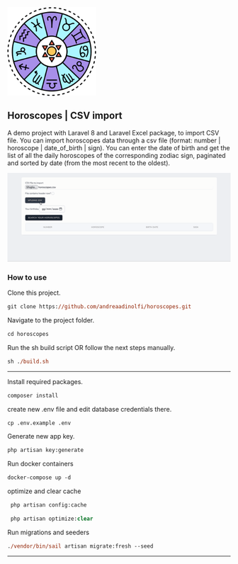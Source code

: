 
<img src="/public/horoscopes.png" alt="horoscopes" style="width:200px;"/>

## Horoscopes | CSV import

A demo project with Laravel 8 and Laravel Excel package, to import CSV file. 
You can import horoscopes data through a csv file (format: number | horoscope | date_of_birth | sign). You can enter the date of birth and  get the list of all the daily horoscopes of the corresponding zodiac sign, paginated and sorted by date (from the most recent to the oldest).

![alt-gif](/public/horoscopes.gif)

### How to use

Clone this project.

```ps
git clone https://github.com/andreaadinolfi/horoscopes.git
```

Navigate to the project folder.

```ps
cd horoscopes
```

Run the sh build script OR follow the next steps manually.
 ```ps
sh ./build.sh
```

---
Install required packages.

```ps
composer install
```

create new .env file and edit database credentials there.

```ps
cp .env.example .env
```

Generate new app key.

```ps
php artisan key:generate
```

Run docker containers

```ps
docker-compose up -d
```


optimize and clear cache

```ps
 php artisan config:cache   
```

```ps
 php artisan optimize:clear
```

Run migrations and seeders

```ps
./vendor/bin/sail artisan migrate:fresh --seed
```
---
